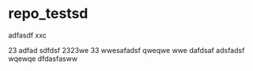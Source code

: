 # repo_testsd
adfasdf
xxc

23
adfad
sdfdsf
2323we
33
wwesafadsf
qweqwe
wwe
dafdsaf
adsfadsf
wqewqe
dfdasfasww
